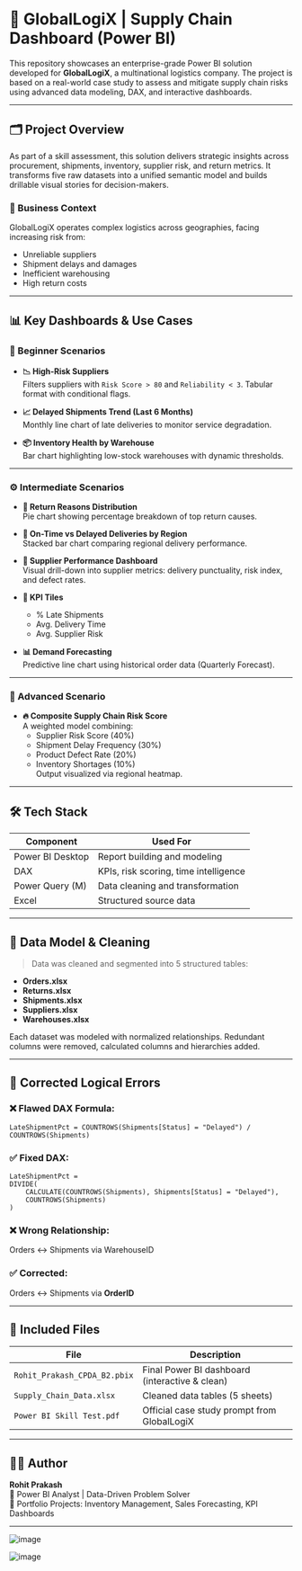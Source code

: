 
# 🧠 GlobalLogiX | Supply Chain Dashboard (Power BI)

This repository showcases an enterprise-grade Power BI solution developed for **GlobalLogiX**, a multinational logistics company. The project is based on a real-world case study to assess and mitigate supply chain risks using advanced data modeling, DAX, and interactive dashboards.

---

## 🗂️ Project Overview

As part of a skill assessment, this solution delivers strategic insights across procurement, shipments, inventory, supplier risk, and return metrics. It transforms five raw datasets into a unified semantic model and builds drillable visual stories for decision-makers.

### 📌 Business Context
GlobalLogiX operates complex logistics across geographies, facing increasing risk from:

- Unreliable suppliers
- Shipment delays and damages
- Inefficient warehousing
- High return costs

---

## 📊 Key Dashboards & Use Cases

### 🔰 Beginner Scenarios
- **📉 High-Risk Suppliers**  
  Filters suppliers with `Risk Score > 80` and `Reliability < 3`. Tabular format with conditional flags.

- **📈 Delayed Shipments Trend (Last 6 Months)**  
  Monthly line chart of late deliveries to monitor service degradation.

- **📦 Inventory Health by Warehouse**  
  Bar chart highlighting low-stock warehouses with dynamic thresholds.

---

### ⚙ Intermediate Scenarios
- **🔁 Return Reasons Distribution**  
  Pie chart showing percentage breakdown of top return causes.

- **🚚 On-Time vs Delayed Deliveries by Region**  
  Stacked bar chart comparing regional delivery performance.

- **🎯 Supplier Performance Dashboard**  
  Visual drill-down into supplier metrics: delivery punctuality, risk index, and defect rates.

- **📌 KPI Tiles**  
  - % Late Shipments  
  - Avg. Delivery Time  
  - Avg. Supplier Risk

- **📊 Demand Forecasting**  
  Predictive line chart using historical order data (Quarterly Forecast).

---

### 🔬 Advanced Scenario
- **🔥 Composite Supply Chain Risk Score**  
  A weighted model combining:
  - Supplier Risk Score (40%)  
  - Shipment Delay Frequency (30%)  
  - Product Defect Rate (20%)  
  - Inventory Shortages (10%)  
  Output visualized via regional heatmap.

---

## 🛠️ Tech Stack

| Component          | Used For                           |
|--------------------|------------------------------------|
| Power BI Desktop   | Report building and modeling       |
| DAX                | KPIs, risk scoring, time intelligence |
| Power Query (M)    | Data cleaning and transformation   |
| Excel              | Structured source data             |

---

## 🧪 Data Model & Cleaning

> Data was cleaned and segmented into 5 structured tables:

- **Orders.xlsx**
- **Returns.xlsx**
- **Shipments.xlsx**
- **Suppliers.xlsx**
- **Warehouses.xlsx**

Each dataset was modeled with normalized relationships. Redundant columns were removed, calculated columns and hierarchies added.

---

## 🧠 Corrected Logical Errors

### ❌ Flawed DAX Formula:
```DAX
LateShipmentPct = COUNTROWS(Shipments[Status] = "Delayed") / COUNTROWS(Shipments)
```

### ✅ Fixed DAX:
```DAX
LateShipmentPct = 
DIVIDE(
    CALCULATE(COUNTROWS(Shipments), Shipments[Status] = "Delayed"),
    COUNTROWS(Shipments)
)
```

### ❌ Wrong Relationship:
Orders ↔ Shipments via WarehouseID

### ✅ Corrected:
Orders ↔ Shipments via **OrderID**

---

## 📁 Included Files

| File                          | Description                                       |
|-------------------------------|---------------------------------------------------|
| `Rohit_Prakash_CPDA_B2.pbix`  | Final Power BI dashboard (interactive & clean)    |
| `Supply_Chain_Data.xlsx`      | Cleaned data tables (5 sheets)                    |
| `Power BI Skill Test.pdf`     | Official case study prompt from GlobalLogiX       |

---

## 🧑‍💼 Author

**Rohit Prakash**  
📍 Power BI Analyst | Data-Driven Problem Solver   
🧾 Portfolio Projects: Inventory Management, Sales Forecasting, KPI Dashboards

---

![image](https://github.com/user-attachments/assets/a6993b17-9d65-42f1-86bc-c93c50ab15ec)

![image](https://github.com/user-attachments/assets/709868a4-9314-4721-974a-9e5f8b46fa52)
